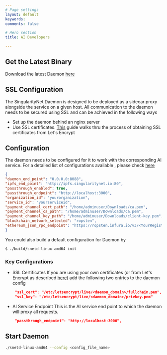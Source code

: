 ```yaml
---
# Page settings
layout: default
keywords:
comments: false

# Hero section
title: AI Developers

---
```



## Get the Latest Binary 
Download the latest Daemon [here](https://github.com/singnet/snet-daemon/releases/latest)

## SSL Configuration
The SingularityNet Daemon is designed to be deployed as a sidecar proxy alongside the service on a given host. All communication to the daemon needs to be secured using SSL and can be achieved in the following ways
* Set up the daemon behind an nginx server
* Use SSL certificates. <a href="https://dev.singularitynet.io/docs/ai-developers/daemon-ssl-setup/" target="_blank">This</a> guide walks thru the process of obtaining SSL certificates from Let's Encrypt


## Configuration 

The daemon needs to be configured for it to work with the corresponding AI service. For a detailed list of configurations available , please check [here](https://github.com/singnet/snet-daemon)
 ```json
{
 "daemon_end_point": "0.0.0.0:8088",
 "ipfs_end_point": "http://ipfs.singularitynet.io:80",
 "passthrough_enabled": true,
 "passthrough_endpoint": "http://localhost:3000",
 "organization_id": "yourorganization",
 "service_id": "yourserviceid",
 "payment_channel_cert_path": "/home/adminuser/Downloads/ca.pem",
 "payment_channel_ca_path": "/home/adminuser/Downloads/ca.pem",
 "payment_channel_key_path": "/home/adminuser/Downloads/client-key.pem",
 "blockchain_network_selected": "ropsten",
 "ethereum_json_rpc_endpoint": "https://ropsten.infura.io/v3/<YourRegisterdinfuraiID>"
}

``` 
You could also build a default configuration for Daemon by 
```sh
$ ./build/snetd-linux-amd64 init 
```

### Key Configurations
* SSL Certificates 
  If you are using your own certificates (or from Let's Encrypt as described <a href="https://dev.singularitynet.io/docs/ai-developers/daemon-ssl-setup/" target="_blank">here</a>) add the following two entries to the daemon config
   ```json
    "ssl_cert": "/etc/letsencrypt/live/<daemon_domain>/fullchain.pem",
    "ssl_key": "/etc/letsencrypt/live/<daemon_domain>/privkey.pem"
   ``` 
* AI Service Endpoint
  This is the AI service end point to which the daemon will proxy all requests.
   ```json
    "passthrough_endpoint": "http://localhost:3000",
   ``` 

## Start Daemon
```sh
./snetd-linux-amd64 --config <config_file_name>
```
